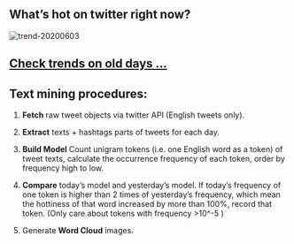 ## What’s hot on twitter right now?

![trend-20200603][wordcloud]

[wordcloud]: https://raw.githubusercontent.com/xdqc/tweet-trend-everyday/master/word-cloud/trend-20200603.png?token=AF5V4P7ADR6KQBZ4CEDTNIK6AXRMU "trend-20200603"

## [Check trends on old days ...](https://github.com/xdqc/tweet-trend-everyday/tree/master/word-cloud)

## Text mining procedures:

1. **Fetch** raw tweet objects via twitter API (English tweets only).

2. **Extract** texts + hashtags parts of tweets for each day.

3. **Build Model** Count unigram tokens (i.e. one English word as a token) of tweet texts, calculate the occurrence frequency of each token, order by frequency high to low.

4. **Compare** today’s model and yesterday’s model. If today’s frequency of one token is higher than 2 times of yesterday’s frequency, which mean the hottiness of that word increased by more than 100%, record that token. (Only care about tokens with frequency >10^-5 )

5. Generate **Word Cloud** images.
